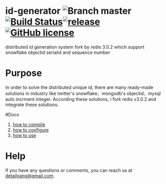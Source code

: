# id-generator ![Branch master](https://img.shields.io/badge/branch-master-brightgreen.svg?style=flat-square)[![Build Status](https://api.travis-ci.org/detailyang/id-generator.svg)](https://travis-ci.org/detailyang/id-generator)[![release](https://img.shields.io/github/release/detailyang/id-generator.svg)](https://github.com/detailyang/id-generator/releases)[![GitHub license](https://img.shields.io/badge/license-MIT-blue.svg)](https://raw.githubusercontent.com/detailyang/id-generator/master/LICENSE)
distributed id generation system fork by redis 3.0.2  which support snowflake objectid serialid and sequence number


# Purpose
In order to solve the distributed unique id, there are many ready-made solutions in industry like twitter's snowflake、mongodb's objectid、mysql auto incrment integer. According these solutions, i fork redis v3.0.2 and integrate these solutions.

#Docs
1. [how to compile](https://github.com/detailyang/id-generator/blob/master/docs/compile.md)
2. [how to configure](https://github.com/detailyang/id-generator/blob/master/docs/configure.md)
3. [how to use](https://github.com/detailyang/id-generator/blob/master/docs/usage.md)

# Help
If you have any questions or comments, you can reach us at detailyang@gmail.com.
